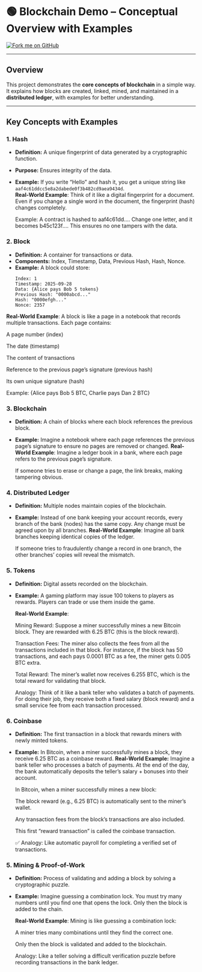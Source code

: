 # 🟢 Blockchain Demo – Conceptual Overview with Examples

[![Fork me on GitHub](https://img.shields.io/badge/Fork%20me-💻-blue)](https://github.com/yourusername/blockchain-demo)

---

## Overview
This project demonstrates the **core concepts of blockchain** in a simple way.  
It explains how blocks are created, linked, mined, and maintained in a **distributed ledger**, with examples for better understanding.

---

## Key Concepts with Examples

### 1. Hash
- **Definition:** A unique fingerprint of data generated by a cryptographic function.  
- **Purpose:** Ensures integrity of the data.  
- **Example:** If you write “Hello” and hash it, you get a unique string like `aaf4c61ddcc5e8a2dabede0f3b482cd9aea9434d`.  
  **Real-World Example**: Think of it like a digital fingerprint for a document. Even if you change a single word in the document, the fingerprint (hash) changes completely.

    Example: A contract is hashed to aaf4c61dd.... Change one letter, and it becomes b45c123f.... This ensures no one tampers with the data.

### 2. Block
- **Definition:** A container for transactions or data.  
- **Components:** Index, Timestamp, Data, Previous Hash, Hash, Nonce.  
- **Example:** A block could store:
  ```text
  Index: 1
  Timestamp: 2025-09-28
  Data: {Alice pays Bob 5 tokens}
  Previous Hash: "0000abcd..."
  Hash: "0000efgh..."
  Nonce: 2357
 **Real-World Example**: A block is like a page in a notebook that records multiple transactions. Each page contains:

  A page number (index)

  The date (timestamp)

  The content of transactions

  Reference to the previous page’s signature (previous hash)

  Its own unique signature (hash)

  Example: {Alice pays Bob 5 BTC, Charlie pays Dan 2 BTC}


### 3. Blockchain
- **Definition:** A chain of blocks where each block references the previous block.  
- **Example:** Imagine a notebook where each page references the previous page’s signature to ensure no pages are removed or changed.
  **Real-World Example**: Imagine a ledger book in a bank, where each page refers to the previous page’s signature.
   
   If someone tries to erase or change a page, the link breaks, making tampering obvious.

### 4. Distributed Ledger
- **Definition:** Multiple nodes maintain copies of the blockchain.  
- **Example:** Instead of one bank keeping your account records, every branch of the bank (nodes) has the same copy. Any change must be agreed upon by all branches.
   **Real-World Example**: Imagine all bank branches keeping identical copies of the ledger.
    
    If someone tries to fraudulently change a record in one branch, the other branches’ copies will reveal the mismatch.

### 5. Tokens
- **Definition:** Digital assets recorded on the blockchain.  
- **Example:** A gaming platform may issue 100 tokens to players as rewards. Players can trade or use them inside the game.
    
    **Real-World Example**:

    Mining Reward: Suppose a miner successfully mines a new Bitcoin block. They are rewarded with 6.25 BTC (this is the block reward).

    Transaction Fees: The miner also collects the fees from all the transactions included in that block. For instance, if the block has 50 transactions, and each pays 0.0001 BTC as a fee, the miner gets 0.005 BTC extra.

    Total Reward: The miner’s wallet now receives 6.255 BTC, which is the total reward for validating that block.

    Analogy: Think of it like a bank teller who validates a batch of payments. For doing their job, they receive both a fixed salary (block reward) and a small service fee from each transaction processed.

### 6. Coinbase
- **Definition:** The first transaction in a block that rewards miners with newly minted tokens.  
- **Example:** In Bitcoin, when a miner successfully mines a block, they receive 6.25 BTC as a coinbase reward.
  **Real-World Example:**
    Imagine a bank teller who processes a batch of payments. At the end of the day, the bank automatically deposits the teller’s salary + bonuses into their account.

    In Bitcoin, when a miner successfully mines a new block:

    The block reward (e.g., 6.25 BTC) is automatically sent to the miner’s wallet.

    Any transaction fees from the block’s transactions are also included.

    This first “reward transaction” is called the coinbase transaction.

    ✅ Analogy: Like automatic payroll for completing a verified set of transactions.
### 5. Mining & Proof-of-Work
- **Definition:** Process of validating and adding a block by solving a cryptographic puzzle.  
- **Example:** Imagine guessing a combination lock. You must try many numbers until you find one that opens the lock. Only then the block is added to the chain.

  **Real-World Example**: Mining is like guessing a combination lock:

  A miner tries many combinations until they find the correct one.

  Only then the block is validated and added to the blockchain.

  Analogy: Like a teller solving a difficult verification puzzle before recording transactions in the bank ledger.